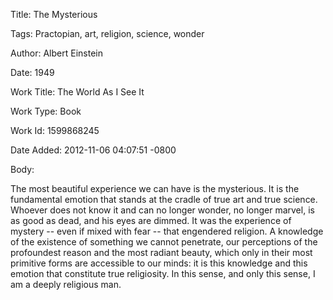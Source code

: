 Title:  The Mysterious

Tags:   Practopian, art, religion, science, wonder

Author: Albert Einstein

Date:   1949

Work Title: The World As I See It

Work Type: Book

Work Id: 1599868245

Date Added: 2012-11-06 04:07:51 -0800

Body: 

The most beautiful experience we can have is the mysterious. It is the fundamental emotion that stands at the cradle of true art and true science. Whoever does not know it and can no longer wonder, no longer marvel, is as good as dead, and his eyes are dimmed. It was the experience of mystery -- even if mixed with fear -- that engendered religion. A knowledge of the existence of something we cannot penetrate, our perceptions of the profoundest reason and the most radiant beauty, which only in their most primitive forms are accessible to our minds: it is this knowledge and this emotion that constitute true religiosity. In this sense, and only this sense, I am a deeply religious man.


